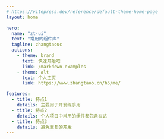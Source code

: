```yaml
---
# https://vitepress.dev/reference/default-theme-home-page
layout: home

hero:
  name: "zt-ui"
  text: "常用的组件库"
  tagline: zhangtaouc
  actions:
    - theme: brand
      text: 快速开始吧
      link: /markdown-examples
    - theme: alt
      text: 个人主页
      link: https://www.zhangtaoo.cn/h5/me/

features:
  - title: 特点1
    details: 主要用于开发练手用
  - title: 特点2
    details: 个人项目中常用的组件都包含在这
  - title: 特点3
    details: 避免重复的开发
---
```

